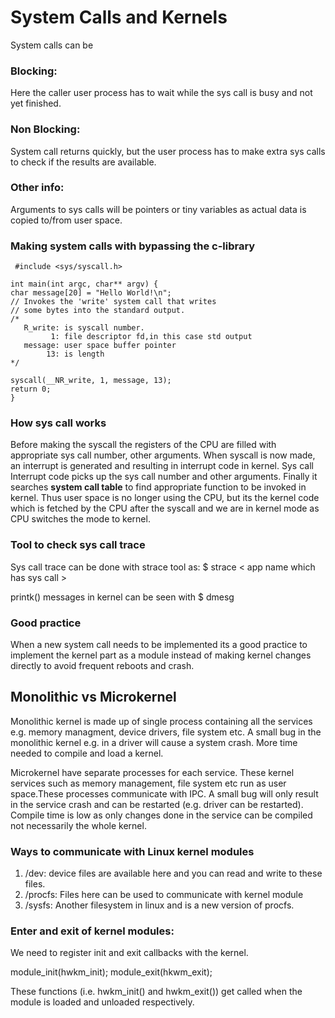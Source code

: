 # System Calls and Kernels
System calls can be
### Blocking:
Here the caller user process has to wait while the sys call is busy and not yet finished.
### Non Blocking:
System call returns quickly, but the user process has to make extra sys calls to check if the results are available.

### Other info:
Arguments to sys calls will be pointers or tiny variables as actual data is copied to/from user space.

### Making system calls with bypassing the c-library
~~~
 #include <sys/syscall.h>

int main(int argc, char** argv) {
char message[20] = "Hello World!\n";
// Invokes the 'write' system call that writes
// some bytes into the standard output.
/*
   R_write: is syscall number.
         1: file descriptor fd,in this case std output
   message: user space buffer pointer
        13: is length
*/

syscall(__NR_write, 1, message, 13);
return 0;
}
~~~

### How sys call works
Before making the syscall the registers of the CPU are filled with appropriate sys call number, other arguments. When syscall is now made, an interrupt is generated and resulting in interrupt code in kernel.
Sys call Interrupt code picks up the sys call number and other arguments. Finally it searches **system call table** to find appropriate function to be invoked in kernel.
Thus user space is no longer using the CPU, but its the kernel code which is fetched by the CPU after the syscall and we are in kernel mode as CPU switches the mode to kernel.

### Tool to check sys call trace
Sys call trace can be done with strace tool as:
$ strace < app name which has sys call >

printk() messages in kernel can be seen with
$ dmesg

### Good practice
When a new system call needs to be implemented its a good practice to implement the kernel part as a module instead of making kernel changes directly to avoid frequent reboots and crash.

## Monolithic vs Microkernel
Monolithic kernel is made up of single process containing all the services e.g. memory managment, device drivers, file system etc.
A small bug in the monolithic kernel e.g. in a driver will cause a system crash.
More time needed to compile and load a kernel.

Microkernel have separate processes for each service.
These kernel services such as memory management, file system etc run as user space.These processes communicate with IPC.
A small bug will only result in the service crash and can be restarted (e.g. driver can be restarted).
Compile time is low as only changes done in the service can be compiled not necessarily the whole kernel.

### Ways to communicate with Linux kernel modules

1. /dev: device files are available here and you can read and write to these files.
2. /procfs: Files here can be used to communicate with kernel module
3. /sysfs: Another filesystem in linux and is a new version of procfs.

### Enter and exit of kernel modules:

We need to register init and exit callbacks with the kernel.

module_init(hwkm_init);
module_exit(hkwm_exit);

These functions (i.e. hwkm_init() and hwkm_exit()) get called when the module is loaded and unloaded respectively.